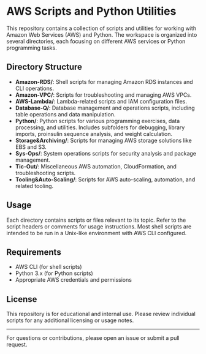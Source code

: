 # AWS Scripts and Python Utilities

This repository contains a collection of scripts and utilities for working with Amazon Web Services (AWS) and Python. The workspace is organized into several directories, each focusing on different AWS services or Python programming tasks.

## Directory Structure

- **Amazon-RDS/**: Shell scripts for managing Amazon RDS instances and CLI operations.
- **Amazon-VPC/**: Scripts for troubleshooting and managing AWS VPCs.
- **AWS-Lambda/**: Lambda-related scripts and IAM configuration files.
- **Database-Q/**: Database management and operations scripts, including table operations and data manipulation.
- **Python/**: Python scripts for various programming exercises, data processing, and utilities. Includes subfolders for debugging, library imports, proinsulin sequence analysis, and weight calculation.
- **Storage&Archiving/**: Scripts for managing AWS storage solutions like EBS and S3.
- **Sys-Ops/**: System operations scripts for security analysis and package management.
- **Tic-Out/**: Miscellaneous AWS automation, CloudFormation, and troubleshooting scripts.
- **Tooling&Auto-Scaling/**: Scripts for AWS auto-scaling, automation, and related tooling.

## Usage

Each directory contains scripts or files relevant to its topic. Refer to the script headers or comments for usage instructions. Most shell scripts are intended to be run in a Unix-like environment with AWS CLI configured.

## Requirements

- AWS CLI (for shell scripts)
- Python 3.x (for Python scripts)
- Appropriate AWS credentials and permissions

## License

This repository is for educational and internal use. Please review individual scripts for any additional licensing or usage notes.

---

For questions or contributions, please open an issue or submit a pull request.
